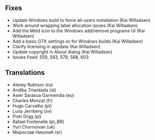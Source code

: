 
<!--
2021-08-13 meld 3.20.4
======================
-->

Fixes
-----

* Update Windows build to force all-users installation (Kai Willadsen)
* Work around wrapping label allocation issues (Kai Willadsen)
* Add the Meld icon to the Windows add/remove programs UI (Kai Willadsen)
* Add a basic GTK settings.ini for Windows builds (Kai Willadsen)
* Clarify licensing in appdata (Kai Willadsen)
* Update copyright in About dialog (Kai Willadsen)
* Issues fixed: 559, 563, 579, 588, 603

Translations
------------

* Alexey Rubtsov (ru)
* Andika Triwidada (id)
* Asier Sarasua Garmendia (eu)
* Charles Monzat (fr)
* Hugo Carvalho (pt)
* Luna Jernberg (sv)
* Piotr Drąg (pl)
* Rafael Fontenelle (pt_BR)
* Yuri Chornoivan (uk)
* Мирослав Николић (sr)
